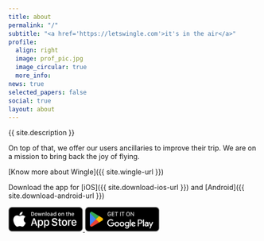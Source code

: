 ```yaml
---
title: about
permalink: "/"
subtitle: "<a href='https://letswingle.com'>it's in the air</a>"
profile:
  align: right
  image: prof_pic.jpg
  image_circular: true
  more_info: 
news: true
selected_papers: false
social: true
layout: about
---
```


{{ site.description }}

On top of that, we offer our users ancillaries to improve their trip. We are on a mission to bring back the joy of flying.

[Know more about Wingle]({{ site.wingle-url }})

Download the app for [iOS]({{ site.download-ios-url }}) and [Android]({{ site.download-android-url }})

<div class="download-image-links">
  <a href="{{ site.download-ios-url }}">
    <img src="/assets/img/download-ios.png" alt="Download iOS" height="50px">
  </a>

  <a href="{{ site.download-android-url }}">
    <img src="/assets/img/download-android.png" alt="Download Android" height="50px">
  </a>
</div>